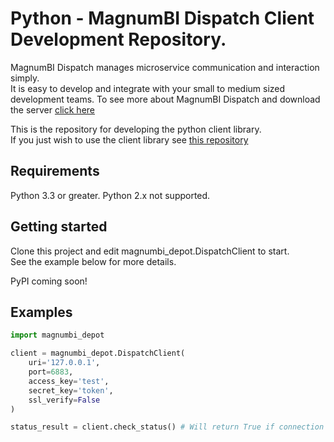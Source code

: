 # Python - MagnumBI Dispatch Client Development Repository.

MagnumBI Dispatch manages microservice communication and interaction simply.   
It is easy to develop and integrate with your small to medium sized development teams.
To see more about MagnumBI Dispatch and download the server [click here](https://github.com/OptimalBI/magnumbi-dispatch-server)   

This is the repository for developing the python client library.  
If you just wish to use the client library see [this repository](https://github.com/OptimalBI/magnumbi-dispatch-python-library)

## Requirements

Python 3.3 or greater. Python 2.x not supported.

## Getting started

Clone this project and edit magnumbi_depot.DispatchClient to start.  
 See the example below for more details.

PyPI coming soon!

## Examples

```python
import magnumbi_depot

client = magnumbi_depot.DispatchClient(
    uri='127.0.0.1',
    port=6883,
    access_key='test',
    secret_key='token',
    ssl_verify=False
)

status_result = client.check_status() # Will return True if connection to the server functioned correctly.
```